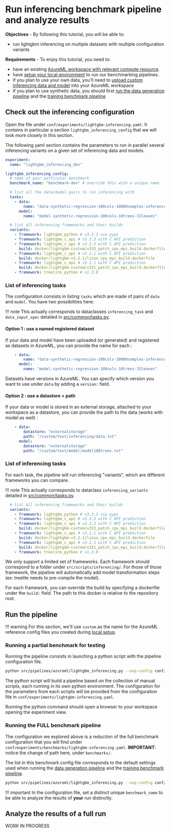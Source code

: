 # Run inferencing benchmark pipeline and analyze results

**Objectives** - By following this tutorial, you will be able to:

- run lightgbm inferencing on multiple datasets with multiple configuration variants

**Requirements** - To enjoy this tutorial, you need to:

- have an existing [AzureML workspace with relevant compute resource](azure-setup.md).
- have [setup your local environment](local-setup.md) to run our benchmarking pipelines.
- if you plan to use your own data, you'll need to [upload custom inferencing data and model](upload-your-data.md) into your AzureML workspace
- if you plan to use synthetic data, you should first [run the data generation pipeline](generate-synthetic-data.md) and the [training benchmark pipeline](benchmark-training.md)

## Check out the inferencing configuration

Open the file under `conf/experiments/lightgbm-inferencing.yaml`. It contains in particular a section `lightgbm_inferencing_config` that we will look more closely in this section.

The following yaml section contains the parameters to run in parallel several inferencing variants on a given set of inferencing data and models.

```yaml
experiment:
  name: "lightgbm_inferencing_dev"

lightgbm_inferencing_config:
  # name of your particular benchmark
  benchmark_name: "benchmark-dev" # override this with a unique name

  # list all the data/model pairs to run inferencing with
  tasks:
    - data:
        name: "data-synthetic-regression-100cols-10000samples-inference"
      model:
        name: "model-synthetic-regression-100cols-10trees-31leaves"

  # list all inferencing frameworks and their builds
  variants:
    - framework: lightgbm_python # v3.3.3 via pypi
    - framework: lightgbm_c_api # v3.3.3 with C API prediction
    - framework: lightgbm_c_api # v3.3.3 with C API prediction
      build: docker/lightgbm-custom/v333_patch_cpu_mpi_build.dockerfile
    - framework: lightgbm_c_api # v3.2.1 with C API prediction
      build: docker/lightgbm-v3.2.1/linux_cpu_mpi_build.dockerfile
    - framework: lightgbm_c_api # v3.2.1 with C API prediction
      build: docker/lightgbm-custom/v321_patch_cpu_mpi_build.dockerfile
    - framework: treelite_python # v1.3.0
```

### List of inferencing tasks

The configuration consists in listing `tasks` which are made of pairs of `data` and `model`. You have two possibilities here:

!!! note
    This actually corresponds to dataclasses `inferencing_task` and `data_input_spec` detailed in [src/common/tasks.py](../../references/common/tasks.md).

#### Option 1 : use a named registered dataset

If your data and model have been uploaded (or generated) and registered as datasets in AzureML, you can provide the name for each :

```yaml
    - data:
        name: "data-synthetic-regression-100cols-10000samples-inference"
      model:
        name: "model-synthetic-regression-100cols-10trees-31leaves"
```

Datasets have versions in AzureML. You can specify which version you want to use under `data` by adding a `version:` field.

#### Option 2 : use a datastore + path

If your data or model is stored in an external storage, attached to your workspace as a datastore, you can provide the path to the data (works with model as well) :

```yaml
    - data:
        datastore: "externalstorage"
        path: "/custom/test/inferencing/data.txt"
      model:
        datastore: "externalstorage"
        path: "/custom/test/model/model100trees.txt"
```

### List of inferencing tasks

For each task, the pipeline will run inferencing "variants", which are different frameworks you can compare.

!!! note
    This actually corresponds to dataclass `inferencing_variants` detailed in [src/common/tasks.py](../../references/common/tasks.md).

```yaml
  # list all inferencing frameworks and their builds
  variants:
    - framework: lightgbm_python # v3.3.3 via pypi
    - framework: lightgbm_c_api # v3.3.3 with C API prediction
    - framework: lightgbm_c_api # v3.3.3 with C API prediction
      build: docker/lightgbm-custom/v333_patch_cpu_mpi_build.dockerfile
    - framework: lightgbm_c_api # v3.2.1 with C API prediction
      build: docker/lightgbm-v3.2.1/linux_cpu_mpi_build.dockerfile
    - framework: lightgbm_c_api # v3.2.1 with C API prediction
      build: docker/lightgbm-custom/v321_patch_cpu_mpi_build.dockerfile
    - framework: treelite_python # v1.3.0
```

We only support a limited set of frameworks. Each framework should correspond to a folder under `src/scripts/inferencing/`. For those of those framework, the pipeline will automatically add model transformation steps (ex: treelite needs to pre-compile the model).

For each framework, you can override the build by specifying a dockerfile under the `build:` field. The path to this docker is relative to the repository root.

## Run the pipeline

!!! warning
    For this section, we'll use `custom` as the name for the AzureML reference config files you created during [local setup](local-setup.md).

### Running a partial benchmark for testing

Running the pipeline consists in launching a python script with the pipeline configuration file.

```bash
python src/pipelines/azureml/lightgbm_inferencing.py --exp-config conf/experiments/lightgbm-inferencing.yaml
```

The python script will build a pipeline based on the collection of manual scripts, each running in its own python environment. The configuration for the parameters from each scripts will be provided from the configuration file in `conf/experiments/lightgbm-inferencing.yaml`.

Running the python command should open a browser to your workspace opening the experiment view.

### Running the FULL benchmark pipeline

The configuration we explored above is a reduction of the full benchmark configuration that you will find under `conf/experiments/benchmarks/lightgbm-inferencing.yaml`. **IMPORTANT**: notice the change of path here, under `benchmarks/`.

The list in this benchmark config file corresponds to the default settings used when running the [data generation pipeline](generate-synthetic-data.md) and the [training benchmark pipeline](benchmark-training.md).

```bash
python src/pipelines/azureml/lightgbm_inferencing.py --exp-config conf/experiments/benchmarks/lightgbm-inferencing.yaml
```

!!! important
    In the configuration file, set a distinct unique `benchmark_name` to be able to analyze the results of **your** run distinctly.

## Analyze the results of a full run

WORK IN PROGRESS
